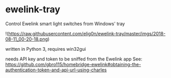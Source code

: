 # ewelink-tray
Control Ewelink smart light switches from Windows' tray

!(https://raw.githubusercontent.com/elig0n/ewelink-tray/master/imgs/2018-08-11_00-20-18.png)

written in Python 3, requires win32gui

needs API key and token to be sniffed from the Ewelink app
See: https://github.com/gbro115/homebridge-ewelink#obtaining-the-authentication-token-and-api-url-using-charles


